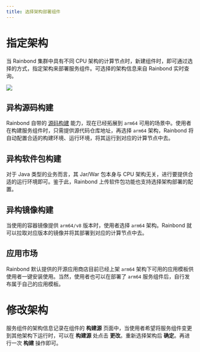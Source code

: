```yaml
---
title: 选择架构部署组件
---
```


# 指定架构

当 Rainbond 集群中具有不同 CPU 架构的计算节点时，新建组件时，即可通过选择的方式，指定架构来部署服务组件。可选择的架构信息来自 Rainbond 实时查询。

![](https://static.goodrain.com/localization-guide/%E5%BC%82%E6%9E%84%E5%BE%AE%E6%9C%8D%E5%8A%A1%E8%BF%81%E7%A7%BB.png)

## 异构源码构建

Rainbond 自带的 [源码构建](/docs/devops/app-deploy/) 能力，现在已经拓展到 `arm64` 可用的场景中。使用者在构建服务组件时，只需提供源代码仓库地址，再选择 `arm64` 架构，Rainbond 将自动配置合适的构建环境、运行环境，将其运行到对应的计算节点中去。

## 异构软件包构建

对于 Java 类型的业务而言，其 Jar/War 包本身与 CPU 架构无关，进行要提供合适的运行环境即可。鉴于此，Rainbond 上传软件包功能也支持选择架构部署的配置。

## 异构镜像构建

当使用的容器镜像提供 `arm64/v8` 版本时，使用者选择 `arm64` 架构。Rainbond 就可以拉取对应版本的镜像并将其部署到对应的计算节点中去。

## 应用市场

Rainbond 默认提供的开源应用商店目前已经上架 `arm64` 架构下可用的应用模板供使用者一键安装使用。当然，使用者也可以在部署了 `arm64` 服务组件后，自行发布属于自己的应用模板。


# 修改架构

服务组件的架构信息记录在组件的 **构建源** 页面中，当使用者希望将服务组件变更到其他架构下运行时，可以在 **构建源** 处点击 **更改**。重新选择架构后 **确定**。再进行一次 **构建** 操作即可。
